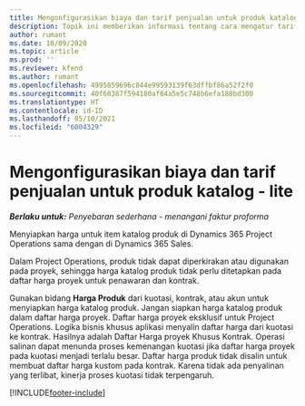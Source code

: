 ```yaml
---
title: Mengonfigurasikan biaya dan tarif penjualan untuk produk katalog - lite
description: Topik ini memberikan informasi tentang cara mengatur tarif biaya dan penjualan untuk item dalam katalog produk.
author: rumant
ms.date: 10/09/2020
ms.topic: article
ms.prod: ''
ms.reviewer: kfend
ms.author: rumant
ms.openlocfilehash: 4995859696c844e99593139f63dffbf86a52f2f0
ms.sourcegitcommit: 40f68387f594180af64a5e5c748b6efa188bd300
ms.translationtype: HT
ms.contentlocale: id-ID
ms.lasthandoff: 05/10/2021
ms.locfileid: "6004329"
---
```

# <a name="set-up-cost-and-sales-rates-for-catalog-products---lite"></a>Mengonfigurasikan biaya dan tarif penjualan untuk produk katalog - lite

_**Berlaku untuk:** Penyebaran sederhana - menangani faktur proforma_


Menyiapkan harga untuk item katalog produk di Dynamics 365 Project Operations sama dengan di Dynamics 365 Sales.

Dalam Project Operations, produk tidak dapat diperkirakan atau digunakan pada proyek, sehingga harga katalog produk tidak perlu ditetapkan pada daftar harga proyek untuk penawaran dan kontrak.

Gunakan bidang **Harga Produk** dari kuotasi, kontrak, atau akun untuk menyiapkan harga katalog produk. Jangan siapkan harga katalog produk dalam daftar harga proyek. Daftar harga proyek eksklusif untuk Project Operations. Logika bisnis khusus aplikasi menyalin daftar harga dari kuotasi ke kontrak. Hasilnya adalah Daftar Harga proyek Khusus Kontrak. Operasi salinan dapat menunda proses kemenangan kuotasi jika daftar harga proyek pada kuotasi menjadi terlalu besar. Daftar harga produk tidak disalin untuk membuat daftar harga kustom pada kontrak. Karena tidak ada penyalinan yang terlibat, kinerja proses kuotasi tidak terpengaruh.


[!INCLUDE[footer-include](../../includes/footer-banner.md)]